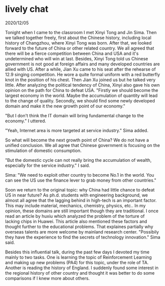 # lively chat
2020/12/05

Tonight when I came to the classroom I met Xinyi Tong and Jin Sima.
Then we talked together freely, first about the Chinese history,
including local history of Changzhou, where Xinyi Tong was born.
After that, we looked forward to the future of China or other related country.
We all agreed that there will be a fierce competition between China and USA
and it's undetermined who will win at last. Besides, Xinyi Tong told us
Chinese government is not good at foreign affairs and many developed countries
are allied with US. After a while, Jian Xu came to his seat after the rehearse of
12.9 singing competition. He wore a quite formal uniform with a red butterfly knot
in the position of his chest. Then Jian Xu joined us but he talked very little.
After analyzing the political tendency of China, Xinyi also gave his own opinion
on the path for China to defeat USA. "Firstly we should become the largest economy
in the world. Maybe the accumulation of quantity will lead to the change of quality.
Secondly, we should find some newly developed domain and make it the new growth point
of our economy."

"But I don't think the IT domain will bring fundamental change to the economy." I uttered.

"Yeah, Internet area is more targeted at service industry." Sima added.

So what will become the next growth point of China? We do not have a unified conclusion.
We all agree that Chinese government is focusing on the stimulation of domestic consumption.

"But the domestic cycle can not really bring the accumulation of wealth, especially for
the service industry." I said.

Sima: "We need to exploit other country to become No.1 in the world. You can see the US
use the finance lever to grab money from other countries."

Soon we return to the original topic: why China had little chance to defeat US in near future? As ph.d. students with engineering background, we almost all agree that
the lagging behind in high-tech is an important factor. This may include material, mechanics, chemistry, physics, etc.. In my opinion, these domains are still important
though they are traditional. I once read an article by huxiu which analyzed the problem
of the torture of lacking chips in Huawei. This article also mentioned these
factors and thought further to the educational problems. That explaines partially why
overseas talents are more welcome by mainland research center. "Possibily they have the experience to find the secrets of technology innovation." Sima said.

Besides this influential talk, during the past few days I devoted
my time mainly to two tasks. One is learning the topic of Reinforcement Learning and
making up new problems (PA4) for this topic, under the role of TA. Another is reading
the history of England. I suddenly found some interest in the regional history of other
country and thought it was better to do some comparisons if I knew more about others.


